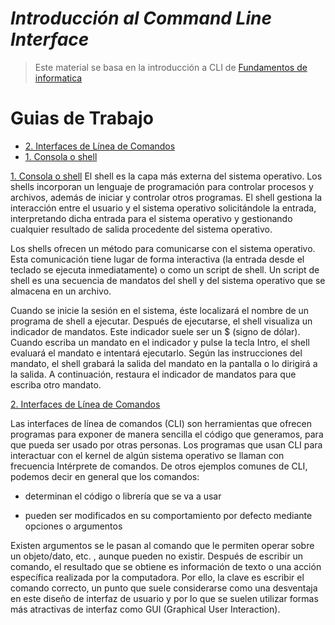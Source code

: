 # *Introducción al Command Line Interface*
> Este material se basa en la introducción a CLI de [Fundamentos de informatica](https://github.com/AJVelezRueda/Fundamentos_de_informatica)

# Guias de Trabajo
* [2. Interfaces de Línea de Comandos](#2_cli)
* [1. Consola o shell](#1_shell)

[1. Consola o shell](#1_shell)
El shell es la capa más externa del sistema operativo. Los shells incorporan un lenguaje de programación para controlar procesos y archivos, además de iniciar y controlar otros programas. El shell gestiona la interacción entre el usuario y el sistema operativo solicitándole la entrada, interpretando dicha entrada para el sistema operativo y gestionando cualquier resultado de salida procedente del sistema operativo.

Los shells ofrecen un método para comunicarse con el sistema operativo. Esta comunicación tiene lugar de forma interactiva (la entrada desde el teclado se ejecuta inmediatamente) o como un script de shell. Un script de shell es una secuencia de mandatos del shell y del sistema operativo que se almacena en un archivo.

Cuando se inicie la sesión en el sistema, éste localizará el nombre de un programa de shell a ejecutar. Después de ejecutarse, el shell visualiza un indicador de mandatos. Este indicador suele ser un $ (signo de dólar). Cuando escriba un mandato en el indicador y pulse la tecla Intro, el shell evaluará el mandato e intentará ejecutarlo. Según las instrucciones del mandato, el shell grabará la salida del mandato en la pantalla o lo dirigirá a la salida. A continuación, restaura el indicador de mandatos para que escriba otro mandato.

[2. Interfaces de Línea de Comandos](#2_cli)

Las interfaces de línea de comandos (CLI) son herramientas que ofrecen programas para exponer de manera sencilla el código que generamos, para que pueda ser usado por otras personas. Los programas que usan CLI para interactuar con el kernel de algún sistema operativo se llaman con frecuencia Intérprete de comandos. De otros ejemplos comunes de CLI, podemos decir en general que los comandos:

- determinan el código o librería que se va a usar

- pueden ser modificados en su comportamiento por defecto mediante opciones o argumentos

Existen argumentos se le pasan al comando que le permiten operar sobre un objeto/dato, etc. , aunque pueden no existir. Después de escribir un comando, el resultado que se obtiene  es información de texto o una acción específica realizada por la computadora. Por ello, la clave es escribir el comando correcto, un punto que suele considerarse como una desventaja en este diseño de interfaz de usuario y por lo que se suelen utilizar formas más atractivas de interfaz como GUI (Graphical User Interaction).

